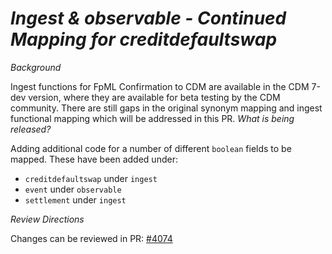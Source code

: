 # *Ingest & observable - Continued Mapping for creditdefaultswap*

_Background_

Ingest functions for FpML Confirmation to CDM are available in the CDM 7-dev version, where they are available for beta testing by the CDM community. There are still gaps in the original synonym mapping and ingest functional mapping which will be addressed in this PR.
_What is being released?_

Adding additional code for a number of different `boolean` fields to be mapped. These have been added under:

- `creditdefaultswap` under `ingest`
- `event` under `observable`
- `settlement` under `ingest`

_Review Directions_

Changes can be reviewed in PR: [#4074](https://github.com/finos/common-domain-model/pull/4074)
